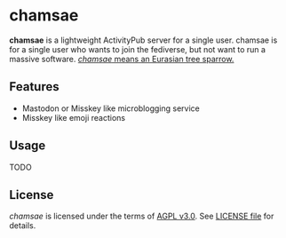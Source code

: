 # chamsae

**chamsae** is a lightweight ActivityPub server for a single user.
chamsae is for a single user who wants to join the fediverse, but not want to run a massive software.
[_chamsae_ means an Eurasian tree sparrow.](https://en.wikipedia.org/wiki/Eurasian_tree_sparrow)

## Features

- Mastodon or Misskey like microblogging service
- Misskey like emoji reactions

## Usage

TODO

## License

_chamsae_ is licensed under the terms of [AGPL v3.0](https://www.gnu.org/licenses/agpl-3.0.html).
See [LICENSE file](./LICENSE) for details.
